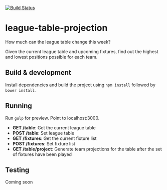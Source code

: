 [![Build Status](https://travis-ci.org/hamehta3/league-table-projection.svg?branch=master)](https://travis-ci.org/hamehta3/league-table-projection)

# league-table-projection
How much can the league table change this week?

Given the current league table and upcoming fixtures, find out the highest and lowest positions possible for each team.

## Build & development

Install dependencies and build the project using `npm install` followed by `bower install`.

## Running

Run `gulp` for preview. Point to localhost:3000.

* **GET /table**: Get the current league table
* **POST /table**: Set league table
* **GET /fixtures**: Get the current fixture list
* **POST /fixtures**: Set fixture list
* **GET /table/project**: Generate team projections for the table after the set of fixtures have been played

## Testing

Coming soon
